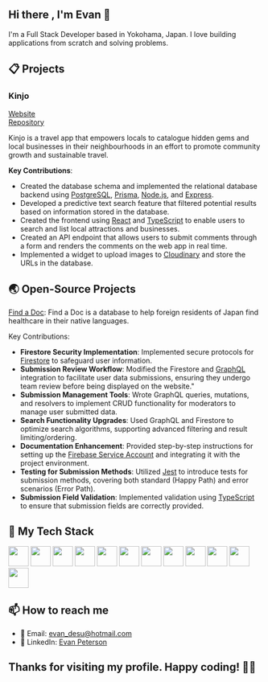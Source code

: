 ## Hi there , I'm Evan 👋

I'm a Full Stack Developer based in Yokohama, Japan. I love building applications from scratch and solving problems.

## 📋 Projects
### Kinjo
[Website](https://www.kinjo-japan.com/)  
[Repository](https://github.com/orgs/Kinjo-team/repositories)  

Kinjo is a travel app that empowers locals to catalogue hidden gems and local businesses in their neighbourhoods in an effort to promote community growth and sustainable travel.

**Key Contributions**:
   * Created the database schema and implemented the relational database backend using [PostgreSQL](https://www.postgresql.org/), [Prisma](https://www.prisma.io/), [Node.js](https://nodejs.org/en), and [Express](https://expressjs.com/).
   * Developed a predictive text search feature that filtered potential results based on information stored in the database.
   * Created the frontend using [React](https://react.dev/) and [TypeScript](https://www.typescriptlang.org/) to enable users to search and list local attractions and businesses.
   * Created an API endpoint that allows users to submit comments through a form and renders the comments on the web app in real time.
   * Implemented a widget to upload images to [Cloudinary](https://cloudinary.com/) and store the URLs in the database.

## 🌏 Open-Source Projects

[Find a Doc](https://github.com/ourjapanlife/findadoc-server): Find a Doc is a database to help foreign residents of Japan find healthcare in their native languages.

Key Contributions:
   * **Firestore Security Implementation**: Implemented secure protocols for [Firestore](https://firebase.google.com/docs/firestore) to safeguard user information.
   * **Submission Review Workflow**: Modified the Firestore and [GraphQL](https://graphql.org/) integration to facilitate user data submissions, ensuring they undergo team review before being displayed on the website."
   * **Submission Management Tools**: Wrote GraphQL queries, mutations, and resolvers to implement CRUD functionality for moderators to manage user submitted data.
   * **Search Functionality Upgrades**: Used GraphQL and Firestore to optimize search algorithms, supporting advanced filtering and result limiting/ordering.
   * **Documentation Enhancement**: Provided step-by-step instructions for setting up the [Firebase Service Account](https://firebase.google.com/support/guides/service-accounts) and integrating it with the project environment.
   * **Testing for Submission Methods**: Utilized [Jest](https://jestjs.io/) to introduce tests for submission methods, covering both standard (Happy Path) and error scenarios (Error Path).
   * **Submission Field Validation**: Implemented validation using [TypeScript](https://www.typescriptlang.org/) to ensure that submission fields are correctly provided.

## 🔧 My Tech Stack
<span>
<img src="https://upload.wikimedia.org/wikipedia/commons/4/4c/Typescript_logo_2020.svg" height=40/>
<img src="https://upload.wikimedia.org/wikipedia/commons/6/6a/JavaScript-logo.png" height=40/>
<img src="https://upload.wikimedia.org/wikipedia/commons/c/c3/Python-logo-notext.svg" height=40/>
<img src="https://upload.wikimedia.org/wikipedia/commons/thumb/2/29/Postgresql_elephant.svg/1280px-Postgresql_elephant.svg.png" height=40/>
<img src="https://upload.wikimedia.org/wikipedia/commons/a/a7/React-icon.svg" height=40/>
<img src="https://upload.wikimedia.org/wikipedia/commons/thumb/6/61/HTML5_logo_and_wordmark.svg/1280px-HTML5_logo_and_wordmark.svg.png" height=40/>
<img src="https://upload.wikimedia.org/wikipedia/commons/d/d5/CSS3_logo_and_wordmark.svg" height=40/>
<img src="https://upload.wikimedia.org/wikipedia/commons/d/d9/Node.js_logo.svg" height=40/>
<img src="https://cdn.worldvectorlogo.com/logos/prisma-3.svg" height=40/>
<img src="https://upload.wikimedia.org/wikipedia/commons/1/17/GraphQL_Logo.svg" height=40/>
<img src="https://cdn.icon-icons.com/icons2/2699/PNG/512/firebase_logo_icon_171157.png" height=40/>
<img src="https://cdn.freebiesupply.com/logos/large/2x/jest-logo-png-transparent.png" width=40/>
</span>

## 📫 How to reach me

- 📧 Email: [evan_desu@hotmail.com](mailto:evan_desu@hotmail.com)
- 👥 LinkedIn: [Evan Peterson](https://www.linkedin.com/in/evan-peterson-desu/)

## Thanks for visiting my profile. Happy coding! 👨‍💻
